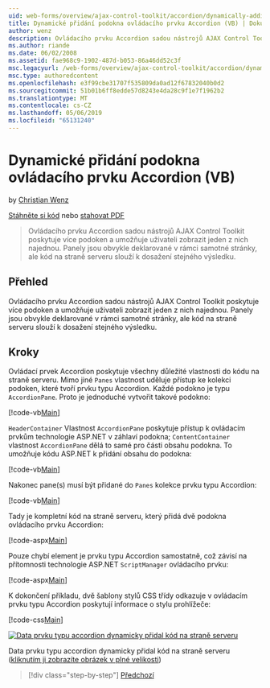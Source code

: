 ```yaml
---
uid: web-forms/overview/ajax-control-toolkit/accordion/dynamically-adding-an-accordion-pane-vb
title: Dynamické přidání podokna ovládacího prvku Accordion (VB) | Dokumentace Microsoftu
author: wenz
description: Ovládacího prvku Accordion sadou nástrojů AJAX Control Toolkit poskytuje více podoken a umožňuje uživateli zobrazit jeden z nich najednou. Panely jsou obvykle deklarované w...
ms.author: riande
ms.date: 06/02/2008
ms.assetid: fae968c9-1902-487d-b053-86a46dd52c3f
msc.legacyurl: /web-forms/overview/ajax-control-toolkit/accordion/dynamically-adding-an-accordion-pane-vb
msc.type: authoredcontent
ms.openlocfilehash: e3f99cbe31707f535809da0ad12f67832040b0d2
ms.sourcegitcommit: 51b01b6ff8edde57d8243e4da28c9f1e7f1962b2
ms.translationtype: MT
ms.contentlocale: cs-CZ
ms.lasthandoff: 05/06/2019
ms.locfileid: "65131240"
---
```

# <a name="dynamically-adding-an-accordion-pane-vb"></a>Dynamické přidání podokna ovládacího prvku Accordion (VB)

by [Christian Wenz](https://github.com/wenz)

[Stáhněte si kód](http://download.microsoft.com/download/5/6/d/56d50cef-2011-4c8f-9891-7edc6dc57df9/Accordion2.vb.zip) nebo [stahovat PDF](http://download.microsoft.com/download/6/7/1/6718d452-ff89-4d3f-a90e-c74ec2d636a3/accordion2VB.pdf)

> Ovládacího prvku Accordion sadou nástrojů AJAX Control Toolkit poskytuje více podoken a umožňuje uživateli zobrazit jeden z nich najednou. Panely jsou obvykle deklarované v rámci samotné stránky, ale kód na straně serveru slouží k dosažení stejného výsledku.

## <a name="overview"></a>Přehled

Ovládacího prvku Accordion sadou nástrojů AJAX Control Toolkit poskytuje více podoken a umožňuje uživateli zobrazit jeden z nich najednou. Panely jsou obvykle deklarované v rámci samotné stránky, ale kód na straně serveru slouží k dosažení stejného výsledku.

## <a name="steps"></a>Kroky

Ovládací prvek Accordion poskytuje všechny důležité vlastnosti do kódu na straně serveru. Mimo jiné `Panes` vlastnost uděluje přístup ke kolekci podoken, které tvoří prvku typu Accordion. Každé podokno je typu `AccordionPane`. Proto je jednoduché vytvořit takové podokno:

[!code-vb[Main](dynamically-adding-an-accordion-pane-vb/samples/sample1.vb)]

`HeaderContainer` Vlastnost `AccordionPane` poskytuje přístup k ovládacím prvkům technologie ASP.NET v záhlaví podokna; `ContentContainer` vlastnost `AccordionPane` dělá to samé pro části obsahu podokna. To umožňuje kódu ASP.NET k přidání obsahu do podokna:

[!code-vb[Main](dynamically-adding-an-accordion-pane-vb/samples/sample2.vb)]

Nakonec pane(s) musí být přidané do `Panes` kolekce prvku typu Accordion:

[!code-vb[Main](dynamically-adding-an-accordion-pane-vb/samples/sample3.vb)]

Tady je kompletní kód na straně serveru, který přidá dvě podokna ovládacího prvku Accordion:

[!code-aspx[Main](dynamically-adding-an-accordion-pane-vb/samples/sample4.aspx)]

Pouze chybí element je prvku typu Accordion samostatně, což závisí na přítomnosti technologie ASP.NET `ScriptManager` ovládacího prvku:

[!code-aspx[Main](dynamically-adding-an-accordion-pane-vb/samples/sample5.aspx)]

K dokončení příkladu, dvě šablony stylů CSS třídy odkazuje v ovládacím prvku typu Accordion poskytují informace o stylu prohlížeče:

[!code-css[Main](dynamically-adding-an-accordion-pane-vb/samples/sample6.css)]

[![Data prvku typu accordion dynamicky přidal kód na straně serveru](dynamically-adding-an-accordion-pane-vb/_static/image2.png)](dynamically-adding-an-accordion-pane-vb/_static/image1.png)

Data prvku typu accordion dynamicky přidal kód na straně serveru ([kliknutím ji zobrazíte obrázek v plné velikosti](dynamically-adding-an-accordion-pane-vb/_static/image3.png))

> [!div class="step-by-step"]
> [Předchozí](databinding-to-an-accordion-vb.md)
